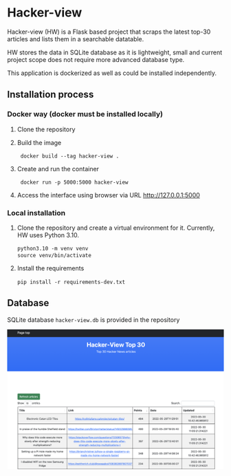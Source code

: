 # Hacker-view

Hacker-view (HW) is a Flask based project that scraps the latest top-30 articles 
and lists them in a searchable datatable.

HW stores the data in SQLite database as it is lightweight, small and current project scope does not
require more advanced database type.

This application is dockerized as well as could be installed independently.


## Installation process

### Docker way (docker must be installed locally)

1. Clone the repository

2. Build the image
    
        docker build --tag hacker-view . 

3. Create and run the container 
        
        docker run -p 5000:5000 hacker-view

4. Access the interface using browser via URL http://127.0.0.1:5000



### Local installation

1. Clone the repository and create a virtual environment for it.
   Currently, HW uses Python 3.10.

       python3.10 -m venv venv
       source venv/bin/activate

2. Install the requirements
   
      `pip install -r requirements-dev.txt`


## Database
      
SQLite database `hacker-view.db` is provided in the repository


![demo image](./demo.png)